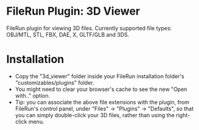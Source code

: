# FileRun Plugin: 3D Viewer
FileRun plugin for viewing 3D files. Currently supported file types: OBJ/MTL, STL, FBX, DAE, X, GLTF/GLB and 3DS.
# Installation
- Copy the "3d_viewer" folder inside your FileRun installation folder's "customizables/plugins" folder.
- You might need to clear your browser's cache to see the new "Open with.." option.
- Tip: you can associate the above file extensions with the plugin, from FileRun's control panel, under "Files" -> "Plugins" -> "Defaults", so that you can simply double-click your 3D files, rather than using the right-click menu.
